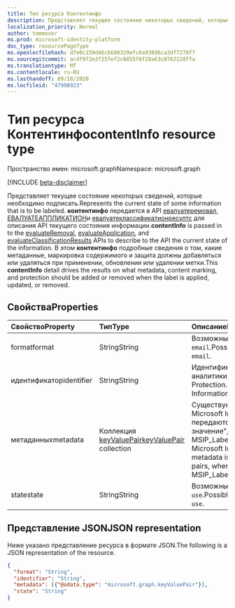 ```yaml
---
title: Тип ресурса Контентинфо
description: Представляет текущее состояние некоторых сведений, которые необходимо подписать.
localization_priority: Normal
author: tommoser
ms.prod: microsoft-identity-platform
doc_type: resourcePageType
ms.openlocfilehash: d7e0c159d46cb680329efc6a93896ca3df7270f7
ms.sourcegitcommit: acdf972e2f25fef2c6855f6f28a63c0762228ffa
ms.translationtype: MT
ms.contentlocale: ru-RU
ms.lasthandoff: 09/18/2020
ms.locfileid: "47998923"
---
```

# <a name="contentinfo-resource-type"></a><span data-ttu-id="56932-103">Тип ресурса Контентинфо</span><span class="sxs-lookup"><span data-stu-id="56932-103">contentInfo resource type</span></span>

<span data-ttu-id="56932-104">Пространство имен: microsoft.graph</span><span class="sxs-lookup"><span data-stu-id="56932-104">Namespace: microsoft.graph</span></span>

[!INCLUDE [beta-disclaimer](../../includes/beta-disclaimer.md)]

<span data-ttu-id="56932-105">Представляет текущее состояние некоторых сведений, которые необходимо подписать.</span><span class="sxs-lookup"><span data-stu-id="56932-105">Represents the current state of some information that is to be labeled.</span></span> <span data-ttu-id="56932-106">**контентинфо** передается в API [евалуатеремовал](../api/informationprotectionlabel-evaluateRemoval.md), [ЕВАЛУАТЕАППЛИКАТИОН](../api/informationprotectionlabel-evaluateApplication.md)и [евалуатеклассификатионресултс](../api/informationprotectionlabel-evaluateClassificationResults.md) для описания API текущего состояния информации.</span><span class="sxs-lookup"><span data-stu-id="56932-106">**contentInfo** is passed in to the [evaluateRemoval](../api/informationprotectionlabel-evaluateRemoval.md), [evaluateApplication](../api/informationprotectionlabel-evaluateApplication.md), and [evaluateClassificationResults](../api/informationprotectionlabel-evaluateClassificationResults.md) APIs to describe to the API the current state of the information.</span></span> <span data-ttu-id="56932-107">В этом **контентинфо** подробные сведения о том, какие метаданные, маркировка содержимого и защита должны добавляться или удаляться при применении, обновлении или удалении метки.</span><span class="sxs-lookup"><span data-stu-id="56932-107">This **contentInfo** detail drives the results on what metadata, content marking, and protection should be added or removed when the label is applied, updated, or removed.</span></span> 

## <a name="properties"></a><span data-ttu-id="56932-108">Свойства</span><span class="sxs-lookup"><span data-stu-id="56932-108">Properties</span></span>

| <span data-ttu-id="56932-109">Свойство</span><span class="sxs-lookup"><span data-stu-id="56932-109">Property</span></span>   | <span data-ttu-id="56932-110">Тип</span><span class="sxs-lookup"><span data-stu-id="56932-110">Type</span></span>                                       | <span data-ttu-id="56932-111">Описание</span><span class="sxs-lookup"><span data-stu-id="56932-111">Description</span></span>                                                                                                                     |
| :--------- | :----------------------------------------- | :------------------------------------------------------------------------------------------------------------------------------ |
| <span data-ttu-id="56932-112">format</span><span class="sxs-lookup"><span data-stu-id="56932-112">format</span></span>     | <span data-ttu-id="56932-113">String</span><span class="sxs-lookup"><span data-stu-id="56932-113">String</span></span>                                     | <span data-ttu-id="56932-114">Возможные значения: `default`, `email`.</span><span class="sxs-lookup"><span data-stu-id="56932-114">Possible values are: `default`, `email`.</span></span>                                                                                        |
| <span data-ttu-id="56932-115">идентификатор</span><span class="sxs-lookup"><span data-stu-id="56932-115">identifier</span></span> | <span data-ttu-id="56932-116">String</span><span class="sxs-lookup"><span data-stu-id="56932-116">String</span></span>                                     | <span data-ttu-id="56932-117">Идентификатор, используемый для аналитики Azure Information Protection.</span><span class="sxs-lookup"><span data-stu-id="56932-117">Identifier used for Azure Information Protection Analytics.</span></span>                                                                     |
| <span data-ttu-id="56932-118">метаданных</span><span class="sxs-lookup"><span data-stu-id="56932-118">metadata</span></span>   | <span data-ttu-id="56932-119">Коллекция [keyValuePair](keyvaluepair.md)</span><span class="sxs-lookup"><span data-stu-id="56932-119">[keyValuePair](keyvaluepair.md) collection</span></span> | <span data-ttu-id="56932-120">Существующие метаданные Microsoft Information Protection передаются в виде пар "ключ-значение", где ключ — это MSIP_Label_GUID_PropName.</span><span class="sxs-lookup"><span data-stu-id="56932-120">Existing Microsoft Information Protection metadata is passed as key/value pairs, where the key is the MSIP_Label_GUID_PropName.</span></span> |
| <span data-ttu-id="56932-121">state</span><span class="sxs-lookup"><span data-stu-id="56932-121">state</span></span>      | <span data-ttu-id="56932-122">String</span><span class="sxs-lookup"><span data-stu-id="56932-122">String</span></span>                                     | <span data-ttu-id="56932-123">Возможные значения: `rest`, `motion`, `use`.</span><span class="sxs-lookup"><span data-stu-id="56932-123">Possible values are: `rest`, `motion`, `use`.</span></span>                                                                                   |

## <a name="json-representation"></a><span data-ttu-id="56932-124">Представление JSON</span><span class="sxs-lookup"><span data-stu-id="56932-124">JSON representation</span></span>

<span data-ttu-id="56932-125">Ниже указано представление ресурса в формате JSON.</span><span class="sxs-lookup"><span data-stu-id="56932-125">The following is a JSON representation of the resource.</span></span>

<!-- {
  "blockType": "resource",
  "optionalProperties": [

  ],
  "@odata.type": "microsoft.graph.contentInfo",
  "baseType": null
}-->

```json
{
  "format": "String",
  "identifier": "String",
  "metadata": [{"@odata.type": "microsoft.graph.keyValuePair"}],
  "state": "String"
}
```

<!-- uuid: 16cd6b66-4b1a-43a1-adaf-3a886856ed98
2019-02-04 14:57:30 UTC -->
<!-- {
  "type": "#page.annotation",
  "description": "contentInfo resource",
  "keywords": "",
  "section": "documentation",
  "tocPath": ""
}-->

